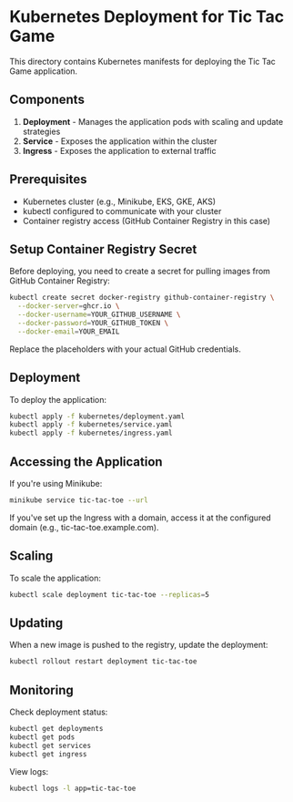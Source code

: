 # Kubernetes Deployment for Tic Tac Game

This directory contains Kubernetes manifests for deploying the Tic Tac Game application.

## Components

1. **Deployment** - Manages the application pods with scaling and update strategies
2. **Service** - Exposes the application within the cluster
3. **Ingress** - Exposes the application to external traffic

## Prerequisites

- Kubernetes cluster (e.g., Minikube, EKS, GKE, AKS)
- kubectl configured to communicate with your cluster
- Container registry access (GitHub Container Registry in this case)

## Setup Container Registry Secret

Before deploying, you need to create a secret for pulling images from GitHub Container Registry:

```bash
kubectl create secret docker-registry github-container-registry \
  --docker-server=ghcr.io \
  --docker-username=YOUR_GITHUB_USERNAME \
  --docker-password=YOUR_GITHUB_TOKEN \
  --docker-email=YOUR_EMAIL
```

Replace the placeholders with your actual GitHub credentials.

## Deployment

To deploy the application:

```bash
kubectl apply -f kubernetes/deployment.yaml
kubectl apply -f kubernetes/service.yaml
kubectl apply -f kubernetes/ingress.yaml
```

## Accessing the Application

If you're using Minikube:

```bash
minikube service tic-tac-toe --url
```

If you've set up the Ingress with a domain, access it at the configured domain (e.g., tic-tac-toe.example.com).

## Scaling

To scale the application:

```bash
kubectl scale deployment tic-tac-toe --replicas=5
```

## Updating

When a new image is pushed to the registry, update the deployment:

```bash
kubectl rollout restart deployment tic-tac-toe
```

## Monitoring

Check deployment status:

```bash
kubectl get deployments
kubectl get pods
kubectl get services
kubectl get ingress
```

View logs:

```bash
kubectl logs -l app=tic-tac-toe
```


